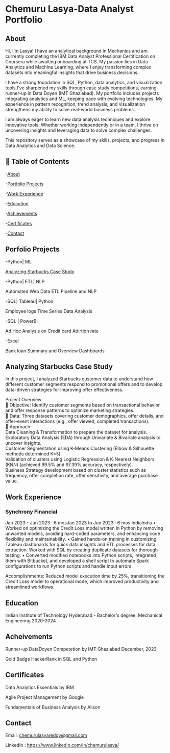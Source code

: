 # Chemuru Lasya-Data Analyst Portfolio

## About

Hi, I’m Lasya! I have an analytical background in Mechanics and am currently completing the IBM Data Analyst Professional Certification on Coursera while awaiting onboarding at TCS. My passion lies in Data Analytics and Machine Learning, where I enjoy transforming complex datasets into meaningful insights that drive business decisions.

I have a strong foundation in SQL, Python, data analytics, and visualization tools.I’ve sharpened my skills through case study competitions, earning runner-up in Data Doyen (IMT Ghaziabad). My portfolio includes projects integrating analytics and ML, keeping pace with evolving technologies. My experience in pattern recognition, trend analysis, and visualization strengthens my ability to solve real-world business problems.

I am always eager to learn new data analysis techniques and explore innovative tools. Whether working independently or in a team, I thrive on uncovering insights and leveraging data to solve complex challenges.

This repository serves as a showcase of my skills, projects, and progress in Data Analytics and Data Science.


## 📖 Table of Contents

-[About](#about)

-[Portfolio Projects](#portfolio-projects)

-[Work Experience](#work-experience)

-[Education](#education)

-[Achievements](#achievements)

-[Certificates](#certificates)

-[Contact](#Contact)


## Porfolio Projects

-Python| ML

[Analyzing Starbucks Case Study](#analyzing-starbucks-case-study)

-Python| ETL| NLP

Automated Web Data ETL Pipeline and NLP

-SQL| Tableau| Python

Employee logs Time Series Data Analysis

-SQL | PowerBI

Ad Hoc Analysis on Credit card Attirtion rate

-Excel

Bank loan Summary and Overview Dashboards

## Analyzing Starbucks Case Study
In this project, I analyzed Starbucks customer data to understand how different customer segments respond to promotional offers and to develop data-driven strategies for improving offer effectiveness.  

Project Overview  
🔹 Objective: Identify customer segments based on transactional behavior and offer response patterns to optimize marketing strategies.  
🔹 Data: Three datasets covering customer demographics, offer details, and offer-event interactions (e.g., offer viewed, completed transactions).  
🔹 Approach:  
Data Cleaning & Transformation to prepare the dataset for analysis.  
Exploratory Data Analysis (EDA) through Univariate & Bivariate analysis to uncover insights.  
Customer Segmentation using K-Means Clustering (Elbow & Silhouette methods determined K=5).  
Validation of clusters using Logistic Regression & K-Nearest Neighbors (KNN) (achieved 99.5% and 97.39% accuracy, respectively).  
Business Strategy development based on cluster statistics such as frequency, offer completion rate, offer sensitivity, and average purchase value.


## Work Experience
### Synchrony Financial
Jan 2023 - Jun 2023 · 6 mosJan 2023 to Jun 2023 · 6 mos
IndiaIndia
• Worked on optimizing the Credit Loss model written in Python by removing unwanted models, avoiding hard-coded parameters, and enhancing code flexibility and maintainability. 
• Gained hands-on training in customizing Tableau dashboards for quick data insights and ETL processes for data extraction. Worked with SQL by creating duplicate datasets for thorough testing. 
• Converted modified notebooks into Python scripts, integrated them with Bitbucket, and developed a shell script to automate Spark configurations to run Python scripts and handle input errors. 
 
Accomplishments: Reduced model execution time by 25%, transitioning the Credit Loss model to operational mode, which improved productivity and streamlined workflows.

## Education

Indian Institute of Technology Hyderabad - Bachelor's degree, Mechanical Engineering 2020-2024

## Acheivements

Runner-up DataDoyen Competetion by IMT Ghaziabad December, 2023

Gold Badge HackerRank in SQL and Python

## Certificates

Data Analytics Essentials by IBM

Agile Project Management by Google

Fundamentals of Business Analysis by Alison

## Contact

Email: chemurulasyareddy@gmail.com

LinkedIn : https://www.linkedin.com/in/chemurulasya/







